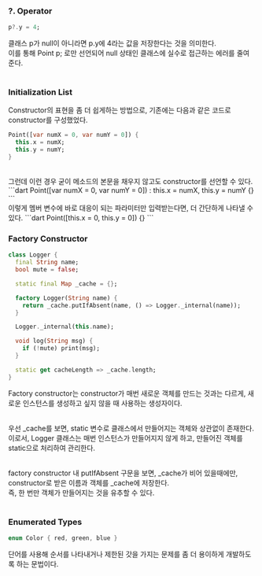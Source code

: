 ### ?. Operator
```dart
p?.y = 4;
```
클래스 p가 null이 아니라면 p.y에 4라는 값을 저장한다는 것을 의미한다.  
이를 통해 Point p; 로만 선언되어 null 상태인 클래스에 실수로 접근하는 에러를 줄여 준다. <br><br>

### Initialization List
Constructor의 표현을 좀 더 쉽게하는 방법으로, 기존에는 다음과 같은 코드로 constructor를 구성했었다.
```dart
Point([var numX = 0, var numY = 0]) {
  this.x = numX;
  this.y = numY;
}
```
<br>
그런데 이런 경우 굳이 메소드의 본문을 채우지 않고도 constructor를 선언할 수 있다.
```dart
Point([var numX = 0, var numY = 0])
    : this.x = numX,
      this.y = numY {}
```
<br>
이렇게 멤버 변수에 바로 대응이 되는 파라미터만 입력받는다면, 더 간단하게 나타낼 수 있다.
```dart
Point([this.x = 0, this.y = 0]) {}
```
<br>

### Factory Constructor
```dart
class Logger {
  final String name;
  bool mute = false;

  static final Map _cache = {};

  factory Logger(String name) {
    return _cache.putIfAbsent(name, () => Logger._internal(name));
  }

  Logger._internal(this.name);

  void log(String msg) {
    if (!mute) print(msg);
  }

  static get cacheLength => _cache.length;
}
```
Factory constructor는 constructor가 매번 새로운 객체를 만드는 것과는 다르게, 
새로운 인스턴스를 생성하고 싶지 않을 때 사용하는 생성자이다. <br><br>

우선 \_cache를 보면, static 변수로 클래스에서 만들어지는 객체와 상관없이 존재한다. 
이로서, Logger 클래스는 매번 인스턴스가 만들어지지 않게 하고, 
만들어진 객체를 static으로 처리하여 관리한다. <br><br>

factory constructor 내 putIfAbsent 구문을 보면, 
\_cache가 비어 있을때에만, constructor로 받은 이름과 객체를 \_cache에 저장한다.  
즉, 한 번만 객체가 만들어지는 것을 유추할 수 있다. <br><br>

### Enumerated Types
```dart
enum Color { red, green, blue }
```
단어를 사용해 순서를 나타내거나 제한된 갓을 가지는 문제를 좀 더 용이하게 개발하도록 하는 문법이다.  
